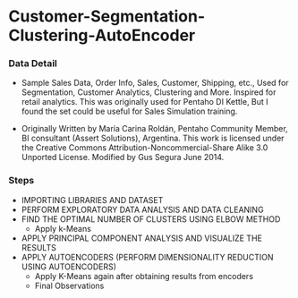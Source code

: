# Customer-Segmentation-Clustering-AutoEncoder


### Data Detail
- Sample Sales Data, Order Info, Sales, Customer, Shipping, etc., Used for Segmentation, Customer Analytics,
Clustering and More. Inspired for retail analytics.
This was originally used for Pentaho DI Kettle, But I found the set could be useful for Sales Simulation training.

- Originally Written by María Carina Roldán, Pentaho Community Member, BI consultant (Assert Solutions),
Argentina. This work is licensed under the Creative Commons Attribution-Noncommercial-Share Alike 3.0 Unported License.
Modified by Gus Segura June 2014.


### Steps
- IMPORTING LIBRARIES AND DATASET
- PERFORM EXPLORATORY DATA ANALYSIS AND DATA CLEANING
- FIND THE OPTIMAL NUMBER OF CLUSTERS USING ELBOW METHOD
    - Apply k-Means
- APPLY PRINCIPAL COMPONENT ANALYSIS AND VISUALIZE THE RESULTS
- APPLY AUTOENCODERS (PERFORM DIMENSIONALITY REDUCTION USING AUTOENCODERS)
    - Apply K-Means again after obtaining results from encoders
    - Final Observations
